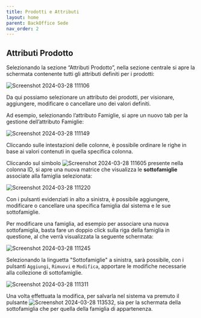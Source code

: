 ```yaml
---
title: Prodotti e Attributi
layout: home
parent: BackOffice Sede
nav_order: 2
---
```


## Attributi Prodotto

Selezionando la sezione “Attributi Prodotto”, nella sezione centrale si apre la schermata contenente tutti gli attributi definiti per i prodotti:

![Screenshot 2024-03-28 111106](https://github.com/BBCWiki/Manuals-user-/assets/164161230/6e476a65-9bfb-475a-8f10-5647dd4c2e6b)

Da qui possiamo selezionare un attributo dei prodotti, per visionare, aggiungere, modificare o cancellare uno dei valori definiti.

Ad esempio, selezionando l’attributo Famiglie, si apre un nuovo tab per la gestione dell’attributo Famiglie:

![Screenshot 2024-03-28 111149](https://github.com/BBCWiki/Manuals-user-/assets/164161230/6ac6fee7-edb9-4f86-bbac-04993f086c33)

Cliccando sulle intestazioni delle colonne, è possibile ordinare le righe in base ai valori contenuti in quella specifica colonna.

Cliccando sul simbolo ![Screenshot 2024-03-28 111605](https://github.com/BBCWiki/Manuals-user-/assets/164161230/6af2dde8-5362-470c-8344-6a1eb164ecb2) presente nella colonna ID, si apre una nuova matrice che visualizza le **sottofamiglie** associate alla famiglia selezionata:

![Screenshot 2024-03-28 111220](https://github.com/BBCWiki/Manuals-user-/assets/164161230/4a4e382b-a47f-4840-a95a-38530bbb34c0)

Con i pulsanti evidenziati in alto a sinistra, è possibile aggiungere, modificare o cancellare una specifica famiglia dal sistema e le sue sottofamiglie.

Per modificare una famiglia, ad esempio per associare una nuova sottofamiglia, basta fare un doppio click sulla riga della famiglia in questione, al che verrà visualizzata la seguente schermata:

![Screenshot 2024-03-28 111245](https://github.com/BBCWiki/Manuals-user-/assets/164161230/78976fc6-cbfc-4663-84e0-3cfbcf1f12b5)

Selezionando la linguetta "Sottofamiglie" a sinistra, sarà possibile, con i pulsanti `Aggiungi`, `Rimuovi` e `Modifica`, apportare le modifiche necessarie alla collezione di sottofamiglie.

![Screenshot 2024-03-28 111311](https://github.com/BBCWiki/Manuals-user-/assets/164161230/ca07add3-f7d6-4638-987b-d8e77b631c0e)

Una volta effettuata la modifica, per salvarla nel sistema va premuto il pulsante ![Screenshot 2024-03-28 113532](https://github.com/BBCWiki/Manuals-user-/assets/164161230/eb5b7d22-8bb9-4490-bd67-b60944395730), sia per la schermata della sottofamiglia che per quella della famiglia di appartenenza.

